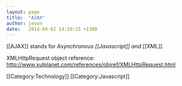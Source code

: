 ```yaml
---
layout: page
title:  "AJAX"
author: jevon
date:   2014-04-02 14:59:15 +1300
---
```


[[AJAX]] stands for _Asynchronous [[Javascript]] and [[XML]]_.

XMLHttpRequest object reference: http://www.xulplanet.com/references/objref/XMLHttpRequest.html
 
[[Category:Technology]]
[[Category:Javascript]]